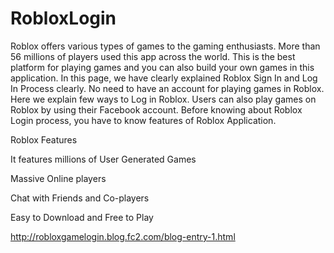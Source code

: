 # RobloxLogin
Roblox offers various types of games to the gaming enthusiasts. More than 56 millions of players used this app across the world. This is the best platform for playing games and you can also build your own games in this application. In this page, we have clearly explained Roblox Sign In and Log In Process clearly. No need to have an account for playing games in Roblox. Here we explain few ways to Log in Roblox. Users can also play games on Roblox by using their Facebook account. Before knowing about Roblox Login process, you have to know features of Roblox Application. 

Roblox Features

It features millions of User Generated Games


Massive Online players


Chat with Friends and Co-players


Easy to Download and Free to Play


http://robloxgamelogin.blog.fc2.com/blog-entry-1.html
